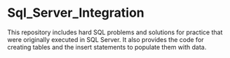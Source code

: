 # Sql_Server_Integration
This repository includes hard SQL problems and solutions for practice that were originally executed in SQL Server. It also provides the code for creating tables and the insert statements to populate them with data.
